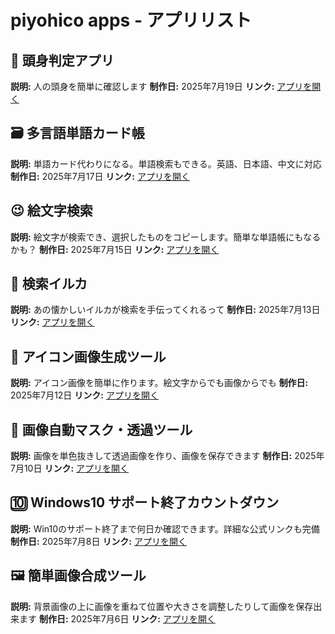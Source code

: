 # piyohico apps - アプリリスト

## 📏 頭身判定アプリ
**説明:** 人の頭身を簡単に確認します
**制作日:** 2025年7月19日 
**リンク:** [アプリを開く](./papps/head_proportion_analyzer.html)

## 🗃️ 多言語単語カード帳
**説明:** 単語カード代わりになる。単語検索もできる。英語、日本語、中文に対応
**制作日:** 2025年7月17日 
**リンク:** [アプリを開く](./papps/vocabulary_flashcard.html)

## 😉 絵文字検索
**説明:** 絵文字が検索でき、選択したものをコピーします。簡単な単語帳にもなるかも？
**制作日:** 2025年7月15日 
**リンク:** [アプリを開く](./papps/emoji_search.html)

## 🐬 検索イルカ
**説明:** あの懐かしいイルカが検索を手伝ってくれるって
**制作日:** 2025年7月13日 
**リンク:** [アプリを開く](./papps/search_dolphin.html)

## 🐔 アイコン画像生成ツール
**説明:** アイコン画像を簡単に作ります。絵文字からでも画像からでも
**制作日:** 2025年7月12日 
**リンク:** [アプリを開く](./papps/icon_generator.html)

## 🏁 画像自動マスク・透過ツール
**説明:** 画像を単色抜きして透過画像を作り、画像を保存できます
**制作日:** 2025年7月10日 
**リンク:** [アプリを開く](./papps/auto-mask-tool.html)

## 🔟 Windows10 サポート終了カウントダウン
**説明:** Win10のサポート終了まで何日か確認できます。詳細な公式リンクも完備
**制作日:** 2025年7月8日 
**リンク:** [アプリを開く](./papps/windows10_countdown.html)

## 🖼️ 簡単画像合成ツール
**説明:** 背景画像の上に画像を重ねて位置や大きさを調整したりして画像を保存出来ます
**制作日:** 2025年7月6日
**リンク:** [アプリを開く](./papps/image_compositor.html)